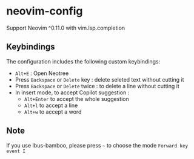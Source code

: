 # neovim-config

Support Neovim ^0.11.0 with vim.lsp.completion

## Keybindings

The configuration includes the following custom keybindings:

- `Alt+E` : Open Neotree
- Press `Backspace` or `Delete` key : delete seleted text without cutting it
- Press `Backspace` or `Delete` twice : to delete a line without cutting it
- In insert mode, to accept Copilot suggestion :
    - `Alt+Enter` to accept the whole suggestion
    - `Alt+l` to accept a line
    - `Alt+w` to accept a word

## Note

If you use Ibus-bamboo, please press `~` to choose the mode `Forward key event I`


